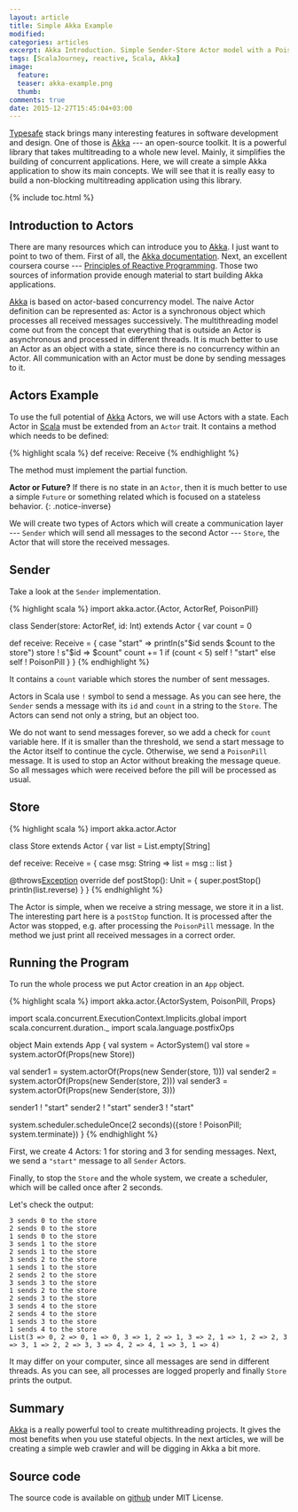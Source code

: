 ```yaml
---
layout: article
title: Simple Akka Example
modified:
categories: articles
excerpt: Akka Introduction. Simple Sender-Store Actor model with a PoisonPill usage.
tags: [ScalaJourney, reactive, Scala, Akka]
image:
  feature:
  teaser: akka-example.png
  thumb:
comments: true
date: 2015-12-27T15:45:04+03:00
---
```


[Typesafe] stack brings many interesting features in software development and design. One of those is [Akka] --- an open-source toolkit. It is a powerful library that takes multitreading to a whole new level. Mainly, it simplifies the building of concurrent applications. Here, we will create a simple Akka application to show its main concepts. We will see that it is really easy to build a non-blocking multitreading application using this library.

{% include toc.html %}

## Introduction to Actors

There are many resources which can introduce you to [Akka]. I just want to point to two of them. First of all, the [Akka documentation]. Next, an excellent coursera course --- [Principles of Reactive Programming]. Those two sources of information provide enough material to start building Akka applications.

[Akka] is based on actor-based concurrency model. The naive Actor definition can be represented as: Actor is a synchronous object which processes all received messages successively. The multithreading model come out from the concept that everything that is outside an Actor is asynchronous and processed in different threads. It is much better to use an Actor as an object with a state, since there is no concurrency within an Actor. All communication with an Actor must be done by sending messages to it.

## Actors Example

To use the full potential of [Akka] Actors, we will use Actors with a state. Each Actor in [Scala] must be extended from an `Actor` trait. It contains a method which needs to be defined:

{% highlight scala %}
def receive: Receive
{% endhighlight %}

The method must implement the partial function.

**Actor or Future?** If there is no state in an `Actor`, then it is much better to use a simple `Future` or something related which is focused on a stateless behavior.
{: .notice-inverse}

We will create two types of Actors which will create a communication layer --- `Sender` which will send all messages to the second Actor --- `Store`, the Actor that will store the received messages.

## Sender

Take a look at the `Sender` implementation.

{% highlight scala %}
import akka.actor.{Actor, ActorRef, PoisonPill}

class Sender(store: ActorRef, id: Int) extends Actor {
  var count = 0

  def receive: Receive = {
    case "start" =>
      println(s"$id sends $count to the store")
      store ! s"$id => $count"
      count += 1
      if (count < 5)
        self ! "start"
      else self ! PoisonPill
  }
}
{% endhighlight %}

It contains a `count` variable which stores the number of sent messages.

Actors in Scala use `!` symbol to send a message. As you can see here, the `Sender` sends a message with its `id` and `count` in a string to the `Store`. The Actors can send not only a string, but an object too.

We do not want to send messages forever, so we add a check for `count` variable here. If it is smaller than the threshold, we send a start message to the Actor itself to continue the cycle. Otherwise, we send a `PoisonPill` message. It is used to stop an Actor without breaking the message queue. So all messages which were received before the pill will be processed as usual.

## Store

{% highlight scala %}
import akka.actor.Actor

class Store extends Actor {
  var list = List.empty[String]

  def receive: Receive = {
    case msg: String =>
      list = msg :: list
  }

  @throws[Exception](classOf[Exception])
  override def postStop(): Unit = {
    super.postStop()
    println(list.reverse)
  }
}
{% endhighlight %}

The Actor is simple, when we receive a string message, we store it in a list. The interesting part here is a `postStop` function. It is processed after the Actor was stopped, e.g. after processing the `PoisonPill` message. In the method we just print all received messages in a correct order.

## Running the Program

To run the whole process we put Actor creation in an `App` object.

{% highlight scala %}
import akka.actor.{ActorSystem, PoisonPill, Props}

import scala.concurrent.ExecutionContext.Implicits.global
import scala.concurrent.duration._
import scala.language.postfixOps

object Main extends App {
  val system = ActorSystem()
  val store = system.actorOf(Props(new Store))

  val sender1 = system.actorOf(Props(new Sender(store, 1)))
  val sender2 = system.actorOf(Props(new Sender(store, 2)))
  val sender3 = system.actorOf(Props(new Sender(store, 3)))

  sender1 ! "start"
  sender2 ! "start"
  sender3 ! "start"

  system.scheduler.scheduleOnce(2 seconds)({store ! PoisonPill; system.terminate})
}
{% endhighlight %}

First, we create 4 Actors: 1 for storing and 3 for sending messages. Next, we send a `"start"` message to all `Sender` Actors.

Finally, to stop the `Store` and the whole system, we create a scheduler, which will be called once after 2 seconds.

Let's check the output:

    3 sends 0 to the store
    2 sends 0 to the store
    1 sends 0 to the store
    3 sends 1 to the store
    2 sends 1 to the store
    3 sends 2 to the store
    1 sends 1 to the store
    2 sends 2 to the store
    3 sends 3 to the store
    1 sends 2 to the store
    2 sends 3 to the store
    3 sends 4 to the store
    2 sends 4 to the store
    1 sends 3 to the store
    1 sends 4 to the store
    List(3 => 0, 2 => 0, 1 => 0, 3 => 1, 2 => 1, 3 => 2, 1 => 1, 2 => 2, 3 => 3, 1 => 2, 2 => 3, 3 => 4, 2 => 4, 1 => 3, 1 => 4)

It may differ on your computer, since all messages are send in different threads. As you can see, all processes are logged properly and finally `Store` prints the output.

## Summary
[Akka] is a really powerful tool to create multithreading projects. It gives the most benefits when you use stateful objects. In the next articles, we will be creating a simple web crawler and will be digging in Akka a bit more.

## Source code
The source code is available on [github](https://github.com/Foat/articles/tree/master/akka-example) under MIT License.

[Typesafe]: http://www.typesafe.com
[Akka]: http://akka.io
[Akka documentation]: http://akka.io/docs/
[Scala]: http://www.scala-lang.org
[Principles of Reactive Programming]: https://www.coursera.org/course/reactive
